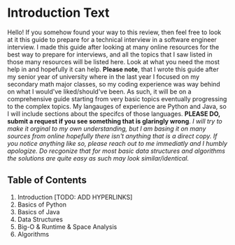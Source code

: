 # Introduction Text
Hello!  If you somehow found your way to this review, then feel free to look at it this guide to prepare for a technical interview in a software engineer interview. I made this guide after looking at many online resources for the best way to prepare for interviews, and all the topics that I saw listed in those many resources will be listed here.  Look at what you need the most help in and hopefully it can help.  **Please note**, that I wrote this guide after my senior year of university where in the last year I focused on my secondary math major classes, so my coding experience was way behind on what I would've liked/should've been.  As such, it will be on a comprehensive guide starting from very basic topics eventually progressing to the complex topics.  My langauges of experience are Python and Java, so I will include sections about the specifcs of those languages.  **PLEASE DO, submit a request if you see something that is glaringly wrong**.  *I will try to make it orginal to my own understanding, but I am basing it on many sources from online hopefully there isn't anything that is a direct copy. If you notice anything like so, please reach out to me immediatly and I humbly apologize.  Do recgonize that for most basic data structures and algorithms the solutions are quite easy as such may look similar/identical.*  

## Table of Contents
1. Introduction [TODO: ADD HYPERLINKS]
2. Basics of Python
3. Basics of Java
4. Data Structures
5. Big-O & Runtime & Space Analysis
6. Algorithms


